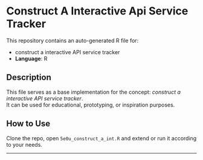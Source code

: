 # Construct A Interactive Api Service Tracker

This repository contains an auto-generated R file for:

- construct a interactive API service tracker
- **Language**: R

## Description

This file serves as a base implementation for the concept: *construct a interactive API service tracker*.  
It can be used for educational, prototyping, or inspiration purposes.

## How to Use

Clone the repo, open `5e0u_construct_a_int.R` and extend or run it according to your needs.

---


